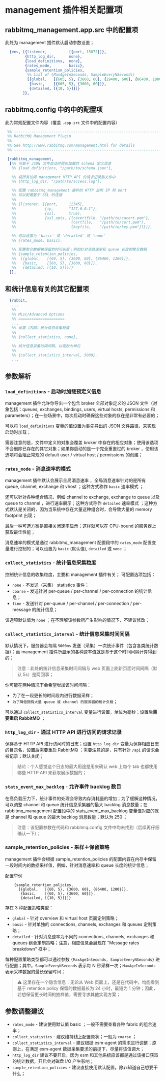 


# management 插件相关配置项

## rabbitmq_management.app.src 中的配置项

此处为 management 插件默认启动参数设置；

```erlang
  {env, [{listener,          [{port, 15672}]},
         {http_log_dir,      none},
         {load_definitions,  none},
         {rates_mode,        basic},
         {sample_retention_policies,
          %% List of {MaxAgeInSeconds, SampleEveryNSeconds}
          [{global,   [{605, 5}, {3660, 60}, {29400, 600}, {86400, 1800}]},
           {basic,    [{605, 5}, {3600, 60}]},
           {detailed, [{10, 5}]}]}
        ]},
```


## rabbitmq.config 中的中的配置项

此为常规配置文件内容（覆盖 `.app.src` 文件中的配置内容）

```erlang
 %% ----------------------------------------------------------------------------
 %% RabbitMQ Management Plugin
 %%
 %% See http://www.rabbitmq.com/management.html for details
 %% ----------------------------------------------------------------------------

 {rabbitmq_management,
  [%% 可基于 JSON 文件启动时预先加载的 schema 定义信息
   %% {load_definitions, "/path/to/schema.json"},

   %% 将所有访问 management HTTP API 的请求记录到文件中
   %% {http_log_dir, "/path/to/access.log"},

   %% 配置 rabbitmq_management 插件的 HTTP 监听 IP 和 port
   %% 可以配置基于 SSL 的连接
   %%
   %% {listener, [{port,     12345},
   %%             {ip,       "127.0.0.1"},
   %%             {ssl,      true},
   %%             {ssl_opts, [{cacertfile, "/path/to/cacert.pem"},
   %%                         {certfile,   "/path/to/cert.pem"},
   %%                         {keyfile,    "/path/to/key.pem"}]}]},

   %% 可以设置为 'basic' 或 'detailed' 或 'none'
   %% {rates_mode, basic},

   %% 配置聚合数据被保留的时间长度；例如针对消息速率和 queue 长度的聚合数据
   %% {sample_retention_policies,
   %%  [{global,   [{60, 5}, {3600, 60}, {86400, 1200}]},
   %%   {basic,    [{60, 5}, {3600, 60}]},
   %%   {detailed, [{10, 5}]}]}
  ]},
```


## 和统计信息有关的其它配置项

```erlang
  {rabbit,
   ...
   %%
   %% Misc/Advanced Options
   %% =====================
   ...
   %% 设置（内部）统计信息采集粒度
   %%
   %% {collect_statistics, none},

   %% 统计信息采集时间间隔，以毫秒为单位
   %%
   %% {collect_statistics_interval, 5000},
   ...
```

## 参数解析

### `load_definitions` - 启动时加载预定义信息

management 插件允许你导出一个包含 broker 全部对象定义的 JSON 文件（对象包括：queues, exchanges, bindings, users, virtual hosts, permissions 和 parameters）；在一些场景中，每次启动时确保这些对象的存在是非常有必要的；

可以将 `load_definitions` 变量的值设置为事先导出的 JSON 文件路径，来实现启动时加载；

需要注意的是，文件中定义的对象会覆盖 broker 中存在的相应对象；使用该选项不会删除已存在的其它对象；如果你启动的是一个完全重置过的 broker ，使用该选项将会阻止常规的 default user / virtual host / permissions 的创建；

### `rates_mode` - 消息速率的模式

management 插件默认会展示全局消息速率 ，全局消息速率针对的是所有 queue, channel, exchange 和 vhost ；这种方式称作 `basic` 速率模式 ；

还可以针对各种组合情况，例如  channel to exchange, exchange to queue 以及 queue to channel ，进行速率展示；这种方式称作 `detailed` 速率模式 ；这种方式默认是关闭的，因为当系统中存在大量这种组合时，会导致大量的 memory footprint 出现；

最后一种可选方案是直接关闭速率显示；这样就可以在 CPU-bound 的服务器上获取最佳性能；

消息速率的模式是通过 rabbitmq_management 配置段中的 `rates_mode` 配置变量进行控制的；可以设置为 `basic` (默认值), `detailed` 或 `none` ；

### `collect_statistics` - 统计信息采集粒度

控制统计信息的收集粒度，主要和 management 插件有关；
可配置选项包括：
- `none` - 不发送（采集） statistics 事件；
- `coarse` - 发送针对 per-queue / per-channel / per-connection 的统计信息；
- `fine` - 发送针对 per-queue / per-channel / per-connection / per-message 的统计信息；

该选项默认值为 `none` ；在不理解该参数所产生影响的情况下，不建议修改；

### `collect_statistics_interval` - 统计信息采集时间间隔

默认情况下，服务器会每隔 `5000ms` 发送（采集）一次统计事件（包含各类统计数据）；而 management 插件所显示的各种速率值就是基于这个时间间隔计算得到的；

> 注意：此处的统计信息采集时间间隔与 web 页面上刷新页面时间间隔（默认 5s）是两回事；

你可能在两种情况下会希望增加该时间间隔：
- 为了在一段更长的时间段内进行数据采样；
- `为了降低拥有大量 queue 或 channel 的服务器的统计负载`；

可以通过 `collect_statistics_interval` 变量进行设置，单位为毫秒；设置后**需要重启 RabbitMQ** ；

### `http_log_dir` - 通过 HTTP API 进行访问的请求记录

保存基于 HTTP API 进行访问时的日志；设置 `http_log_dir` 变量为保存相应日志的目录名，设置后需要重启 RabbitMQ ；需要注意的是，只有针对 `/api` 的请求会被记录；默认关闭；

> 结论：个人感觉这个日志的最大用途是用来确认 web 上每个 tab 也都使用哪些 HTTP API 来获取展示数据的；

### `stats_event_max_backlog` - 允许事件 backlog 数目

在高负载压力下，统计事件的处理会导致内存消耗量的增加；为了缓解这种情况，可以调整 channel 和 queue 统计信息采集器的最大 backlog 消息数量；在 rabbitmq_management 配置段中的 stats_event_max_backlog 变量值对应的就是 channel 和 queue 的最大 backlog 消息数量；默认为 250 ；

> 注意：该配置参数在代码和 rabbitmq.config 文件中均未找到（后续再仔细确认一下）；

### sample_retention_policies - 采样＋保留策略

management 插件会根据 sample_retention_policies 的配置内容在内存中保留一段时间内的数据采样值，例如，针对消息速率和 queue 长度的统计信息；

配置举例
```shell
    {sample_retention_policies,
      [{global,   [{60, 5}, {3600, 60}, {86400, 1200}]},
       {basic,    [{60, 5}, {3600, 60}]},
       {detailed, [{10, 5}]}]}
```

存在 3 种配置策略类型：
- `global` - 针对 overview 和 virtual host 页面定制策略；
- `basic` - 针对单独的 connections, channels, exchanges 和 queues 定制策略；
- `detailed` - 针对消息速率为不同的 connections, channels, exchanges 和 queues 组合定制策略；注意，相应信息会展现在 "Message rates breakdown" 框中；

每种配置策略类型都可以通过参数 `{MaxAgeInSeconds, SampleEveryNSeconds}` 进行配置；其中，`SampleEveryNSeconds` 表示每 N 秒采样一次；`MaxAgeInSeconds` 表示采样数据的最长保留时间；

> ⚠️ 这里存在一个隐含信息：无论从 Web 页面上，还是在代码中，均能看到基于 retention policy 保留的数据最长为 24 小时，最短为 1 分钟；因此，若想保留更长时间的抽样值，需要寻求其他实现方案；

## 参数调整建议

- `rates_mode` - 建议使用默认值 basic ；一般不需要查看各种 fabric 的组合速率；
- `collect_statistics` - 建议维持线上配置原状；一般为 `coarse` ；
- `collect_statistics_interval` - 建议根据 esm-agent 的需求进行调整；原则上，在满足 esm-agent 数据采集要求的前提下，尽量将该值调大；
- `http_log_dir` 建议不要开启，因为 esm 和其他系统应该都是通过该接口获取的统计数据，开启会对磁盘 I/O 产生影响；
- `sample_retention_policies` - 建议直接使用默认配置，除非知道自己想要干什么；